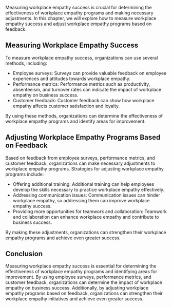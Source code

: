 
Measuring workplace empathy success is crucial for determining the effectiveness of workplace empathy programs and making necessary adjustments. In this chapter, we will explore how to measure workplace empathy success and adjust workplace empathy programs based on feedback.

Measuring Workplace Empathy Success
-----------------------------------

To measure workplace empathy success, organizations can use several methods, including:

* Employee surveys: Surveys can provide valuable feedback on employee experiences and attitudes towards workplace empathy.
* Performance metrics: Performance metrics such as productivity, absenteeism, and turnover rates can indicate the impact of workplace empathy on business success.
* Customer feedback: Customer feedback can show how workplace empathy affects customer satisfaction and loyalty.

By using these methods, organizations can determine the effectiveness of workplace empathy programs and identify areas for improvement.

Adjusting Workplace Empathy Programs Based on Feedback
------------------------------------------------------

Based on feedback from employee surveys, performance metrics, and customer feedback, organizations can make necessary adjustments to workplace empathy programs. Strategies for adjusting workplace empathy programs include:

* Offering additional training: Additional training can help employees develop the skills necessary to practice workplace empathy effectively.
* Addressing communication issues: Communication issues can hinder workplace empathy, so addressing them can improve workplace empathy success.
* Providing more opportunities for teamwork and collaboration: Teamwork and collaboration can enhance workplace empathy and contribute to business success.

By making these adjustments, organizations can strengthen their workplace empathy programs and achieve even greater success.

Conclusion
----------

Measuring workplace empathy success is essential for determining the effectiveness of workplace empathy programs and identifying areas for improvement. By using employee surveys, performance metrics, and customer feedback, organizations can determine the impact of workplace empathy on business success. Additionally, by adjusting workplace empathy programs based on feedback, organizations can strengthen their workplace empathy initiatives and achieve even greater success.
